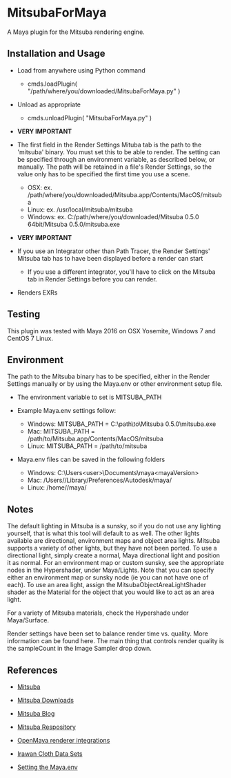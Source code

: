 MitsubaForMaya
=

A Maya plugin for the Mitsuba rendering engine.

Installation and Usage
-

- Load from anywhere using Python command
	- cmds.loadPlugin( "/path/where/you/downloaded/MitsubaForMaya.py" )

- Unload as appropriate
	- cmds.unloadPlugin( "MitsubaForMaya.py" )

- ****VERY IMPORTANT**** 
- The first field in the Render Settings Mituba tab is the path to the 'mitsuba' binary. You must set this to be able to render. The setting can be specified through an environment variable, as described below, or manually. The path will be retained in a file's Render Settings, so the value only has to be specified the first time you use a scene.
	- OSX: ex. /path/where/you/downloaded/Mitsuba.app/Contents/MacOS/mitsuba
	- Linux: ex. /usr/local/mitsuba/mitsuba
	- Windows: ex. C:/path/where/you/downloaded/Mitsuba 0.5.0 64bit/Mitsuba 0.5.0/mitsuba.exe

- ****VERY IMPORTANT**** 
- If you use an Integrator other than Path Tracer, the Render Settings' Mitsuba tab has to have been displayed before a render can start
	- If you use a different integrator, you'll have to click on the Mitsuba tab in Render Settings before you can render.

- Renders EXRs

Testing
-

This plugin was tested with Maya 2016 on OSX Yosemite, Windows 7 and CentOS 7 Linux.

Environment
- 
The path to the Mitsuba binary has to be specified, either in the Render Settings manually or by using the Maya.env or other environment setup file.

- The environment variable to set is MITSUBA_PATH 

- Example Maya.env settings follow:
	- Windows: MITSUBA_PATH = C:\path\to\Mitsuba 0.5.0\mitsuba.exe
	- Mac: MITSUBA_PATH = /path/to/Mitsuba.app/Contents/MacOS/mitsuba
	- Linux: MITSUBA_PATH = /path/to/mitsuba

- Maya.env files can be saved in the following folders
	- Windows: C:\Users\<user>\Documents\maya\<mayaVersion>
	- Mac: /Users/<user>/Library/Preferences/Autodesk/maya/<mayaVersion>
	- Linux: /home/<user>/maya/<mayaVersion>

Notes
-

The default lighting in Mitsuba is a sunsky, so if you do not use any lighting yourself, that is what this tool will default to as well.  The other lights available are directional, environment maps and object area lights.  Mitsuba supports a variety of other lights, but they have not been ported.  To use a directional light, simply create a normal, Maya directional light and position it as normal.  For an environment map or custom sunsky, see the appropriate nodes in the Hypershader, under Maya/Lights.  Note that you can specify either an environment map or sunsky node (ie you can not have one of each). To use an area light, assign the MitsubaObjectAreaLightShader shader as the Material for the object that you would like to act as an area light.

For a variety of Mitsuba materials, check the Hypershade under Maya/Surface.

Render settings have been set to balance render time vs. quality.  More information can be found here.  The main thing that controls render quality is the sampleCount in the Image Sampler drop down.

References
-

- [Mitsuba](http://www.mitsuba-renderer.org/)

- [Mitsuba Downloads](http://www.mitsuba-renderer.org/download.html)

- [Mitsuba Blog](http://www.mitsuba-renderer.org/devblog/)

- [Mitsuba Respository](https://www.mitsuba-renderer.org/repos/)

- [OpenMaya renderer integrations](https://github.com/haggi/OpenMaya)

- [Irawan Cloth Data Sets](http://www.mitsuba-renderer.org/scenes/irawan.zip)

- [Setting the Maya.env](http://help.autodesk.com/view/MAYAUL/2016/ENU/?guid=GUID-8EFB1AC1-ED7D-4099-9EEE-624097872C04)

